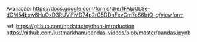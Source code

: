 Avaliação:
https://docs.google.com/forms/d/e/1FAIpQLSe-dGM54bxw8HuOxD3RUViFMD74p2rG5DDnFxvGm7oS6btQ-g/viewform


ref:
https://github.com/npdatax/python-introduction
https://github.com/justmarkham/pandas-videos/blob/master/pandas.ipynb